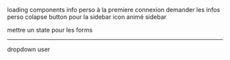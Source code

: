 loading components
info perso
à la premiere connexion demander les infos perso
colapse button pour la sidebar
icon animé sidebar

mettre un state pour les forms

---

dropdown user